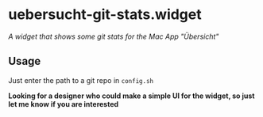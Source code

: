 # uebersucht-git-stats.widget
*A widget that shows some git stats for the Mac App "Übersicht"*

## Usage
Just enter the path to a git repo in `config.sh`

**Looking for a designer who could make a simple UI for the widget, so just let me know if you are interested**